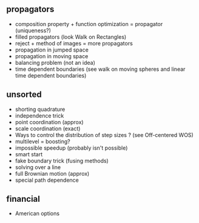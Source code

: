 ## propagators
- composition property + function optimization = propagator (uniqueness?)
- filled propagators (look Walk on Rectangles)
- reject + method of images = more propagators
- propagation in jumped space
- propagation in moving space
- balancing problem  (not an idea)
- time dependent boundaries (see walk on moving spheres and linear time dependent boundaries)

## unsorted
- shorting quadrature
- independence trick
- point coordination (approx)
- scale coordination (exact) 
- Ways to control the distribution of step sizes ? (see Off-centered WOS)
- multilevel = boosting?
- impossible speedup (probably isn't possible)
- smart start 
- fake boundary trick (fusing methods)
- solving over a line
- full Brownian motion (approx)
- special path dependence

## financial
- American options
